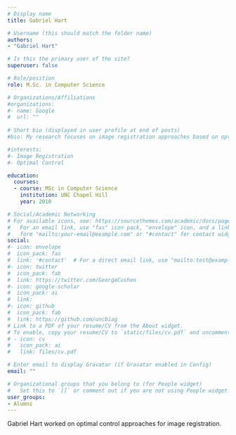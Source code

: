 ```yaml
---
# Display name
title: Gabriel Hart

# Username (this should match the folder name)
authors:
- "Gabriel Hart"

# Is this the primary user of the site?
superuser: false

# Role/position
role: M.Sc. in Computer Science

# Organizations/Affiliations
#organizations:
#- name: Google
#  url: ""
  
# Short bio (displayed in user profile at end of posts)
#bio: My research focuses on image registration approaches based on optimal control.

#interests:
#- Image Registration
#- Optimal Control

education:
  courses:
  - course: MSc in Computer Science
    institution: UNC Chapel Hill
    year: 2010

# Social/Academic Networking
# For available icons, see: https://sourcethemes.com/academic/docs/page-builder/#icons
#   For an email link, use "fas" icon pack, "envelope" icon, and a link in the
#   form "mailto:your-email@example.com" or "#contact" for contact widget.
social:
#- icon: envelope
#  icon_pack: fas
#  link: '#contact'  # For a direct email link, use "mailto:test@example.org".
#- icon: twitter
#  icon_pack: fab
#  link: https://twitter.com/GeorgeCushen
#- icon: google-scholar
#  icon_pack: ai
#  link: 
#- icon: github
#  icon_pack: fab
#  link: https://github.com/uncbiag
# Link to a PDF of your resume/CV from the About widget.
# To enable, copy your resume/CV to `static/files/cv.pdf` and uncomment the lines below.
# - icon: cv
#   icon_pack: ai
#   link: files/cv.pdf

# Enter email to display Gravatar (if Gravatar enabled in Config)
email: ""

# Organizational groups that you belong to (for People widget)
#   Set this to `[]` or comment out if you are not using People widget.
user_groups:
- Alumni
---
```


Gabriel Hart worked on optimal control approaches for image registration.
